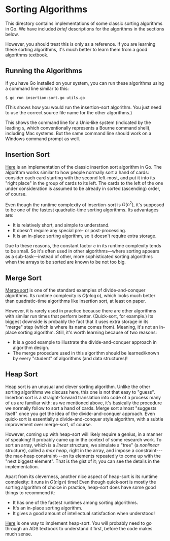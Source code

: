 # Sorting Algorithms

This directory contains implementations of some classic sorting algorithms in
Go.  We have included *brief* descriptions for the algorithms in the sections
below.

However, you should treat this is only as a reference.  If you are learning
these sorting algorithms, it's much better to learn them from a good algorithms
textbook.

## Running the Algorithms

If you have Go installed on your system, you can run these algorithms using a
command line similar to this:

```
$ go run insertion-sort.go utils.go
```

(This shows how you would run the insertion-sort algorithm.  You just need to
use the correct source file name for the other algorithms.)

This shows the command line for a Unix-like system (indicated by the leading
`$`, which conventionally represents a Bourne command shell), including Mac
systems.  But the same command line should work on a Windows command prompt
as well.

## Insertion Sort

[Here](./insertion-sort.go) is an implementation of the classic insertion sort
algorithm in Go.  The algorithm works similar to how people normally sort a
hand of cards: consider each card starting with the second left-most, and put
it into its "right place" in the group of cards to its left.  The cards to the
left of the one under consideration is assumed to be already in sorted
(ascending) order, of course.

Even though the runtime complexity of insertion-sort is $O(n^2),$ it's supposed
to be one of the fastest quadratic-time sorting algorithms.  Its advantages
are:

* It is relatively short, and simple to understand.
* It doesn't require any special pre- or post-processing.
* It is an in-place sorting algorithm, so it doesn't require extra storage.

Due to these reasons, the constant factor $c$ in its runtime complexity tends
to be small.  So it's often used in other algorithms&mdash;where sorting
appears as a sub-task&mdash;instead of other, more sophisticated sorting
algorithms when the arrays to be sorted are known to be not too big.

<!-- TODO: Add an example? -->

## Merge Sort

[Merge sort](./merge-sort.go) is one of the standard examples of
divide-and-conquer algorithms.  Its runtime complexity is $O(n\log n)$, which
looks much better than quadratic-time algorithms like insertion sort, at least
on paper.

However, it is rarely used in practice because there are other algorithms with
similar run times that perform better.  (Quick-sort, for example.)  Its biggest
downside is probably the fact that it uses extra storage in its "merge" step
(which is where its name comes from).  Meaning, it's not an in-place sorting
algorithm.  Still, it's worth learning because of two reasons:

* It is a good example to illustrate the divide-and-conquer approach in
  algorithm design.
* The merge procedure used in this algorithm should be learned/known by every
  "student" of algorithms (and data structures)!

## Heap Sort

Heap sort is an unusual and clever sorting algorithm.  Unlike the other sorting
algorithms we discuss here, this one is not that easy to "guess".  Insertion
sort is a straight-forward translation into code of a process many of us are
familiar with: as we mentioned above, it's basically the procedure we normally
follow to sort a hand of cards.  Merge sort almost "suggests itself" once you
get the idea of the divide-and-conquer approach.  Even quick-sort is
essentially a divide-and-conquer style algorithm, with a subtle improvement
over merge-sort, of course.

However, coming up with heap-sort will likely require a genius, in a manner of
speaking!  It probably came up in the context of some research work.  To sort
an array, which is a *linear* structure, we simulate a "tree" (a *nonlinear*
structure), called a *max heap*, right in the array, and impose a
constraint---the max-heap constraint---on its elements repeatedly to come up
with the "next biggest element".  That is the gist of it; you can see the
details in the implementation.

Apart from its cleverness, another nice aspect of heap-sort is its runtime
complexity: it runs in $O(n\lg n)$ time!  Even though quick-sort is mostly the
sorting algorithm of choice in practice, heap-sort does have some good things
to recommend it:

* It has one of the fastest runtimes among sorting algorithms.
* It's an in-place sorting algorithm.
* It gives a good amount of intellectual satisfaction when understood!

[Here](./heap-sort.go) is one way to implement heap-sort.  You will probably
need to go through an ADS textbook to understand it first, before the code
makes much sense.

